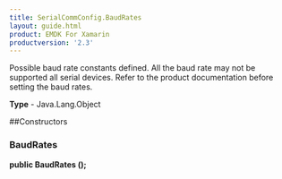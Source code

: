 ```yaml
---
title: SerialCommConfig.BaudRates
layout: guide.html 
product: EMDK For Xamarin 
productversion: '2.3' 
---
```

Possible baud rate constants defined. All the baud rate may not be supported all serial devices. Refer to the product documentation before setting the baud rates.

**Type** - Java.Lang.Object

##Constructors
### BaudRates 
**public BaudRates ();**



